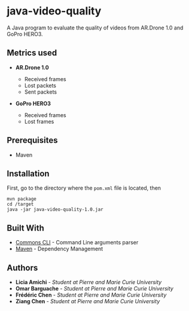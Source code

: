# java-video-quality
A Java program to evaluate the quality of videos from AR.Drone 1.0 and GoPro HERO3. 

## Metrics used

* **AR.Drone 1.0**
  * Received frames
  * Lost packets
  * Sent packets

* **GoPro HERO3**
  * Received frames
  * Lost frames

## Prerequisites

* Maven

## Installation

First, go to the directory where the `pom.xml` file is located, then

```
mvn package
cd /target
java -jar java-video-quality-1.0.jar
```

## Built With

* [Commons CLI](http://commons.apache.org/proper/commons-cli/) - Command Line arguments parser
* [Maven](https://maven.apache.org/) - Dependency Management

## Authors

* **Licia Amichi** - *Student at Pierre and Marie Curie University*
* **Omar Barguache** - *Student at Pierre and Marie Curie University*
* **Frédéric Chen** - *Student at Pierre and Marie Curie University*
* **Ziang Chen** - *Student at Pierre and Marie Curie University*
